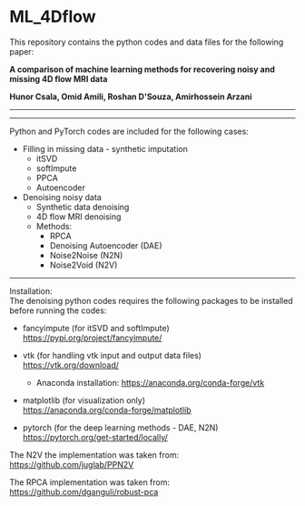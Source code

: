 # ML_4Dflow

This repository contains the python codes and data files for the following paper:

**A comparison of machine learning methods for recovering noisy and missing 4D flow MRI data**

**Hunor Csala, Omid Amili, Roshan D'Souza, Amirhossein Arzani**

___

___

Python and PyTorch codes are included for the following cases:
* Filling in missing data - synthetic imputation
    * itSVD
    * softImpute
    * PPCA
    * Autoencoder
* Denoising noisy data 
    * Synthetic data denoising
    * 4D flow MRI denoising
    * Methods:
        * RPCA
        * Denoising Autoencoder (DAE)
        * Noise2Noise (N2N)
        * Noise2Void (N2V)
     
___

Installation:\
The denoising python codes requires the following packages to be installed before running the codes:

* fancyimpute (for itSVD and softImpute)\
https://pypi.org/project/fancyimpute/

* vtk (for handling vtk input and output data files)\
https://vtk.org/download/
    * Anaconda installation: https://anaconda.org/conda-forge/vtk

* matplotlib (for visualization only)\
https://anaconda.org/conda-forge/matplotlib

* pytorch (for the deep learning methods - DAE, N2N)\
https://pytorch.org/get-started/locally/

The N2V the implementation was taken from: https://github.com/juglab/PPN2V

The RPCA implementation was taken from: https://github.com/dganguli/robust-pca
